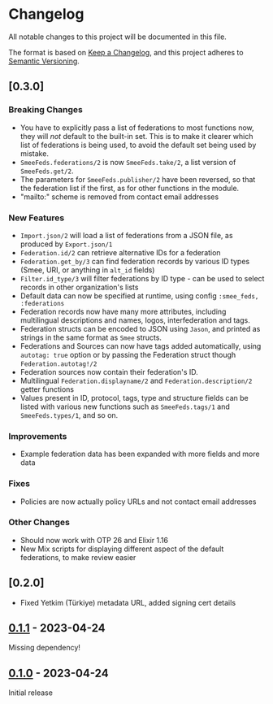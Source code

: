 # Changelog
All notable changes to this project will be documented in this file.

The format is based on [Keep a Changelog](https://keepachangelog.com/en/1.0.0/),
and this project adheres to [Semantic Versioning](https://semver.org/spec/v2.0.0.html).

## [0.3.0] 

### Breaking Changes
- You have to explicitly pass a list of federations to most functions now, they will *not* default to the built-in set.
  This is to make it clearer which list of federations is being used, to avoid the default set being used by mistake.
- `SmeeFeds.federations/2` is now `SmeeFeds.take/2`, a list version of `SmeeFeds.get/2`.
- The parameters for `SmeeFeds.publisher/2` have been reversed, so that the federation list if the first, as for other
  functions in the module.
- "mailto:" scheme is removed from contact email addresses

### New Features
- `Import.json/2` will load a list of federations from a JSON file, as produced by `Export.json/1`
- `Federation.id/2` can retrieve alternative IDs for a federation
- `Federation.get_by/3` can find federation records by various ID types (Smee, URI, or anything in `alt_id` fields)
- `Filter.id_type/3` will filter federations by ID type - can be used to select records in other organization's lists
- Default data can now be specified at runtime, using config `:smee_feds, :federations`
- Federation records now have many more attributes, including multilingual descriptions and names, logos, interfederation
  and tags.
- Federation structs can be encoded to JSON using `Jason`, and printed as strings in the same format as `Smee`
  structs.
- Federations and Sources can now have tags added automatically, using `autotag: true` option or by passing the 
  Federation struct though `Federation.autotag!/2`
- Federation sources now contain their federation's ID.
- Multilingual `Federation.displayname/2` and `Federation.description/2` getter functions
- Values present in ID, protocol, tags, type and structure fields can be listed with various new functions such as
  `SmeeFeds.tags/1` and `SmeeFeds.types/1`, and so on.

### Improvements
- Example federation data has been expanded with more fields and more data

### Fixes
- Policies are now actually policy URLs and not contact email addresses

### Other Changes
- Should now work with OTP 26 and Elixir 1.16
- New Mix scripts for displaying different aspect of the default federations, to make review easier 

## [0.2.0]

- Fixed Yetkim (Türkiye) metadata URL, added signing cert details

## [0.1.1] - 2023-04-24
Missing dependency!

## [0.1.0] - 2023-04-24
Initial release

[0.1.1]: https://github.com/Digital-Identity-Labs/smee/compare/0.1.0...0.1.1
[0.1.0]: https://github.com/Digital-Identity-Labs/smee_feds/compare/releases/tag/0.1.0
